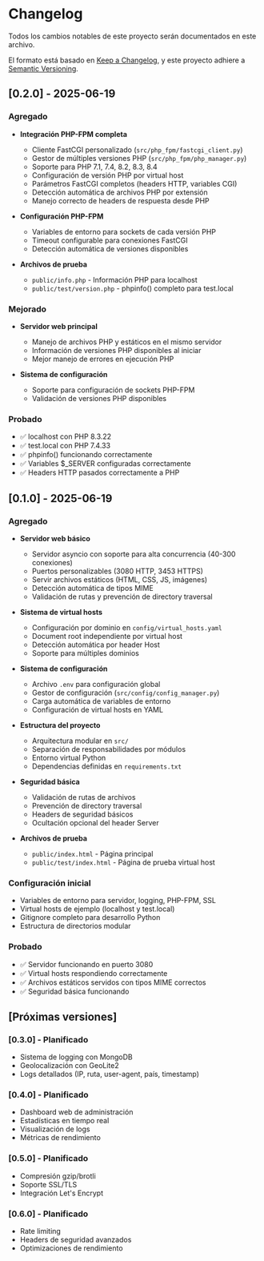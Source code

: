 # Changelog

Todos los cambios notables de este proyecto serán documentados en este archivo.

El formato está basado en [Keep a Changelog](https://keepachangelog.com/es-ES/1.0.0/),
y este proyecto adhiere a [Semantic Versioning](https://semver.org/spec/v2.0.0.html).

## [0.2.0] - 2025-06-19

### Agregado
- **Integración PHP-FPM completa**
  - Cliente FastCGI personalizado (`src/php_fpm/fastcgi_client.py`)
  - Gestor de múltiples versiones PHP (`src/php_fpm/php_manager.py`)
  - Soporte para PHP 7.1, 7.4, 8.2, 8.3, 8.4
  - Configuración de versión PHP por virtual host
  - Parámetros FastCGI completos (headers HTTP, variables CGI)
  - Detección automática de archivos PHP por extensión
  - Manejo correcto de headers de respuesta desde PHP

- **Configuración PHP-FPM**
  - Variables de entorno para sockets de cada versión PHP
  - Timeout configurable para conexiones FastCGI
  - Detección automática de versiones disponibles

- **Archivos de prueba**
  - `public/info.php` - Información PHP para localhost
  - `public/test/version.php` - phpinfo() completo para test.local

### Mejorado
- **Servidor web principal**
  - Manejo de archivos PHP y estáticos en el mismo servidor
  - Información de versiones PHP disponibles al iniciar
  - Mejor manejo de errores en ejecución PHP

- **Sistema de configuración**
  - Soporte para configuración de sockets PHP-FPM
  - Validación de versiones PHP disponibles

### Probado
- ✅ localhost con PHP 8.3.22
- ✅ test.local con PHP 7.4.33
- ✅ phpinfo() funcionando correctamente
- ✅ Variables $_SERVER configuradas correctamente
- ✅ Headers HTTP pasados correctamente a PHP

## [0.1.0] - 2025-06-19

### Agregado
- **Servidor web básico**
  - Servidor asyncio con soporte para alta concurrencia (40-300 conexiones)
  - Puertos personalizables (3080 HTTP, 3453 HTTPS)
  - Servir archivos estáticos (HTML, CSS, JS, imágenes)
  - Detección automática de tipos MIME
  - Validación de rutas y prevención de directory traversal

- **Sistema de virtual hosts**
  - Configuración por dominio en `config/virtual_hosts.yaml`
  - Document root independiente por virtual host
  - Detección automática por header Host
  - Soporte para múltiples dominios

- **Sistema de configuración**
  - Archivo `.env` para configuración global
  - Gestor de configuración (`src/config/config_manager.py`)
  - Carga automática de variables de entorno
  - Configuración de virtual hosts en YAML

- **Estructura del proyecto**
  - Arquitectura modular en `src/`
  - Separación de responsabilidades por módulos
  - Entorno virtual Python
  - Dependencias definidas en `requirements.txt`

- **Seguridad básica**
  - Validación de rutas de archivos
  - Prevención de directory traversal
  - Headers de seguridad básicos
  - Ocultación opcional del header Server

- **Archivos de prueba**
  - `public/index.html` - Página principal
  - `public/test/index.html` - Página de prueba virtual host

### Configuración inicial
- Variables de entorno para servidor, logging, PHP-FPM, SSL
- Virtual hosts de ejemplo (localhost y test.local)
- Gitignore completo para desarrollo Python
- Estructura de directorios modular

### Probado
- ✅ Servidor funcionando en puerto 3080
- ✅ Virtual hosts respondiendo correctamente
- ✅ Archivos estáticos servidos con tipos MIME correctos
- ✅ Seguridad básica funcionando

## [Próximas versiones]

### [0.3.0] - Planificado
- Sistema de logging con MongoDB
- Geolocalización con GeoLite2
- Logs detallados (IP, ruta, user-agent, país, timestamp)

### [0.4.0] - Planificado
- Dashboard web de administración
- Estadísticas en tiempo real
- Visualización de logs
- Métricas de rendimiento

### [0.5.0] - Planificado
- Compresión gzip/brotli
- Soporte SSL/TLS
- Integración Let's Encrypt

### [0.6.0] - Planificado
- Rate limiting
- Headers de seguridad avanzados
- Optimizaciones de rendimiento

